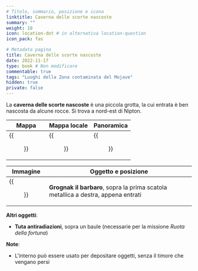 ```yaml
---
# Titolo, sommario, posizione e icona
linktitle: Caverna delle scorte nascoste
summary: ""
weight: 10
icon: location-dot # in alternativa location-question
icon_pack: fas

# Metadata pagina
title: Caverna delle scorte nascoste
date: 2022-11-17
type: book # Non modificare
commentable: true
tags: "Luoghi della Zona contaminata del Mojave"
hidden: true
private: false
---
```


<div class="fnv">

La **caverna delle scorte nascoste** è una piccola grotta, la cui entrata è ben nascosta da alcune rocce. Si trova a nord-est di Nipton.

| Mappa | Mappa locale | Panoramica |
| ----- | ------------ | ---------- |
|  {{<figure src="fnv/Hidden_Supply_Cave_loc.webp">}}     |    {{<figure src="fnv/Hidden_supply_cave_int.webp">}}          |    {{<figure src="fnv/Hidden_supply_cave.webp">}}        | 

| Immagine | Oggetto e posizione |
| -------- | ------------------- |
| {{<figure src="fnv/Grognak_Hidden_supply_cave.webp">}}         |    **Grognak il barbaro**, sopra la prima scatola metallica a destra, appena entrati                 |

**Altri oggetti**:
- **Tuta antiradiazioni**, sopra un baule (necessarie per la missione _Ruota della fortuna_)

**Note**:
- L'interno può essere usato per depositare oggetti, senza il timore che vengano persi

</div>

